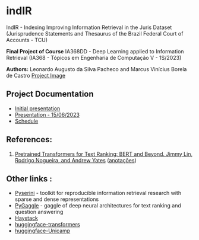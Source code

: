 # indIR
IndIR   -  Indexing Improving Information Retrieval in the Juris Dataset (Jurisprudence Statements and Thesaurus of the Brazil Federal Court of Accounts - TCU)

**Final Project of Course**
IA368DD - Deep Learning applied to Information Retrieval (IA368 - Tópicos em Engenharia de Computação V - 1S/2023)

**Authors:** Leonardo Augusto da Silva Pacheco and Marcus Vinícius Borela de Castro
[Project Image](docs/image/Ind-IR-imagem.png)

## Project Documentation
* [Initial presentation](docs/presentation/Presentation_20230525.pdf)
* [Presentation - 15/06/2023](docs/presentation/Presentation_20230615.pdf)
* [Schedule](docs/schedule/cronograma.xlsx)

## References:
1. [Pretrained Transformers for Text Ranking: BERT and Beyond. Jimmy Lin, Rodrigo Nogueira, and Andrew Yates](https://arxiv.org/abs/2010.06467) ([anotações](docs/references/Pretrained%20Transformers%20for%20Text%20Ranking%20-%20BERT%20and%20Beyond.pdf))


## Other links :
* [Pyserini](https://github.com/castorini/pyserini) - toolkit for reproducible information retrieval research with sparse and dense representations
* [PyGaggle](https://github.com/castorini/pygaggle/) - gaggle of deep neural architectures for text ranking and question answering
* [Haystack](https://haystack.deepset.ai/overview/intro) 
* [huggingface-transformers](https://huggingface.co/docs/transformers/index)
* [huggingface-Unicamp](https://huggingface.co/unicamp-dl)

